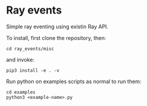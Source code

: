 # Ray events
Simple ray eventing using existin Ray API.

To install, first clone the repository, then:

```
cd ray_events/misc
```

and invoke:

```
pip3 install -e . -v
```

Run python on examples scripts as normal to run them:

```
cd examples
python3 <example-name>.py
```
